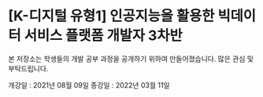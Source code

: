 # [K-디지털 유형1] 인공지능을 활용한 빅데이터 서비스 플랫폼 개발자 3차반

본 저장소는 학생들의 개발 공부 과정을 공개하기 위하여 만들어졌습니다. 많은 관심 및 부탁드립니다. <br>

개강일 : 2021년 08월 09일
종강일 : 2022년 03월 11일
